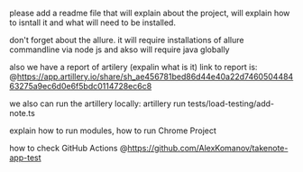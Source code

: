 please add a readme file that will explain about the project, will explain how to isntall it and what will need to be installed.

don't forget about the allure. it will require installations of allure commandline  via node js and akso will require java globally 

also we have a report of artilery (expalin what is it) 
link to report is:
@https://app.artillery.io/share/sh_ae456781bed86d44e40a22d746050448463275a9ec6d0e6f5bdc0114728ec6c8 

we also can run the artillery locally:
artillery run tests/load-testing/add-note.ts

explain how to run modules, how to run Chrome Project

how to check GitHub Actions
@https://github.com/AlexKomanov/takenote-app-test 